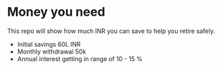 # Money you need

This repo will show how much INR you can save to help you retire safely.

- Initial savings 60L INR
- Monthly withdrawal 50k
- Annual interest getting in range of 10 - 15 %
  
